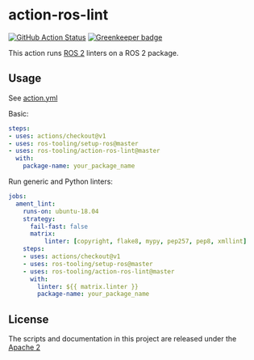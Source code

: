 # action-ros-lint

[![GitHub Action Status](https://github.com/ros-tooling/action-ros-lint/workflows/Test%20action-ros-lint/badge.svg)](https://github.com/ros-tooling/action-ros-lint) [![Greenkeeper badge](https://badges.greenkeeper.io/ros-tooling/action-ros-lint.svg)](https://greenkeeper.io/)

This action runs [ROS 2](https://index.ros.org/doc/ros/) linters on a ROS 2 package.

## Usage

See [action.yml](action.yml)

Basic:

```yaml
steps:
- uses: actions/checkout@v1
- uses: ros-tooling/setup-ros@master
- uses: ros-tooling/action-ros-lint@master
  with:
    package-name: your_package_name
```

Run generic and Python linters:

```yaml
jobs:
  ament_lint:
    runs-on: ubuntu-18.04
    strategy:
      fail-fast: false
      matrix:
          linter: [copyright, flake8, mypy, pep257, pep8, xmllint]
    steps:
    - uses: actions/checkout@v1
    - uses: ros-tooling/setup-ros@master
    - uses: ros-tooling/action-ros-lint@master
      with:
        linter: ${{ matrix.linter }}
        package-name: your_package_name
```

## License

The scripts and documentation in this project are released under the [Apache 2](LICENSE)
